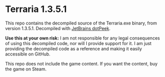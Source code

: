 Terraria 1.3.5.1
=====

This repo contains the decompiled source of the Terraria.exe binary, from version 1.3.5.1. Decompiled with [JetBrains dotPeek](https://www.jetbrains.com/decompiler/). 

**Use this at your own risk:** I am not responsible for any legal consequences of using this decompiled code, nor will I provide support for it.
I am just providing the decompiled code as a reference and making it easily accessible on GitHub.

This repo does not include the game content.
If you want the content, buy the game on Steam.
